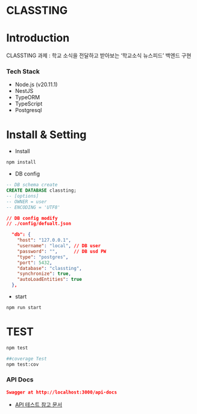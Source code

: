 # CLASSTING

# Introduction

CLASSTING 과제 : 학교 소식을 전달하고 받아보는 ‘학교소식 뉴스피드’ 백엔드 구현

### Tech Stack

- Node.js (v20.11.1)
- NestJS
- TypeORM
- TypeScript
- Postgresql

# Install & Setting

- Install

```bash
npm install

```

- DB config

```sql
-- DB schema create
CREATE DATABASE classting; 
-- [options] 
-- OWNER = user 
-- ENCODING = 'UTF8'

```

```json
// DB config modify
// ./config/defualt.json

  "db": {
    "host": "127.0.0.1",
    "username": "local", // DB user
    "password": "",      // DB usd PW
    "type": "postgres",
    "port": 5432,
    "database": "classting",
    "synchronize": true,
    "autoLoadEntities": true
  },
```

- start

```bash
npm run start
```

# TEST

```bash
npm test

##coverage Test
npm test:cov
```

### API Docs

```json
Swagger at http://localhost:3000/api-docs
```

- [API 테스트 참고 문서](https://github.com/Yeom-YungIn/Classting/tree/master/docs)